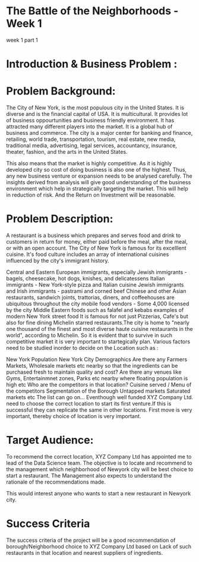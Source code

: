 
# The Battle of the Neighborhoods - Week 1

week 1 part 1

# Introduction & Business Problem :

# Problem Background:


The City of New York, is the most populous city in the United States. It is diverse and is the financial capital of USA. It is multicultural. It provides lot of business oppourtunities and business friendly environment. It has attracted many different players into the market. It is a global hub of business and commerce. The city is a major center for banking and finance, retailing, world trade, transportation, tourism, real estate, new media, traditional media, advertising, legal services, accountancy, insurance, theater, fashion, and the arts in the United States.

This also means that the market is highly competitive. As it is highly developed city so cost of doing business is also one of the highest. Thus, any new business venture or expansion needs to be analysed carefully. The insights derived from analysis will give good understanding of the business environment which help in strategically targeting the market. This will help in reduction of risk. And the Return on Investment will be reasonable.

# Problem Description:


A restaurant is a business which prepares and serves food and drink to customers in return for money, either paid before the meal, after the meal, or with an open account. The City of New York is famous for its excelllent cuisine. It's food culture includes an array of international cuisines influenced by the city's immigrant history.

Central and Eastern European immigrants, especially Jewish immigrants - bagels, cheesecake, hot dogs, knishes, and delicatessens
Italian immigrants - New York-style pizza and Italian cuisine
Jewish immigrants and Irish immigrants - pastrami and corned beef
Chinese and other Asian restaurants, sandwich joints, trattorias, diners, and coffeehouses are ubiquitous throughout the city
mobile food vendors - Some 4,000 licensed by the city
Middle Eastern foods such as falafel and kebabs examples of modern New York street food
It is famous for not just Pizzerias, Cafe's but also for fine dining Michelin starred restaurants.The city is home to "nearly one thousand of the finest and most diverse haute cuisine restaurants in the world", according to Michelin.
So it is evident that to survive in such competitive market it is very important to startegically plan. Various factors need to be studied inorder to decide on the Location such as :

New York Population
New York City Demographics
Are there any Farmers Markets, Wholesale markets etc nearby so that the ingredients can be purchased fresh to maintain quality and cost?
Are there any venues like Gyms, Entertainmnet zones, Parks etc nearby where floating population is high etc
Who are the competitors in that location?
Cuisine served / Menu of the competitors
Segmentation of the Borough
Untapped markets
Saturated markets etc
The list can go on...
Eventhough well funded XYZ Company Ltd. need to choose the correct location to start its first venture.If this is successful they can replicate the same in other locations. First move is very important, thereby choice of location is very important.

# Target Audience:


To recommend the correct location, XYZ Company Ltd has appointed me to lead of the Data Science team. The objective is to locate and recommend to the management which neighborhood of Newyork city will be best choice to start a restaurant. The Management also expects to understand the rationale of the recommendations made.

This would interest anyone who wants to start a new restaurant in Newyork city.

# Success Criteria


The success criteria of the project will be a good recommendation of borough/Neighborhood choice to XYZ Company Ltd based on Lack of such restaurants in that location and nearest suppliers of ingredients.


```python

```
